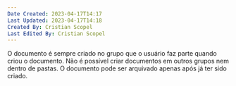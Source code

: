 ```yaml
---
Date Created: 2023-04-17T14:17
Last Updated: 2023-04-17T14:18
Created By: Cristian Scopel
Last Edited By: Cristian Scopel
---
```

O documento é sempre criado no grupo que o usuário faz parte quando criou o documento. Não é possível criar documentos em outros grupos nem dentro de pastas. O documento pode ser arquivado apenas após já ter sido criado.